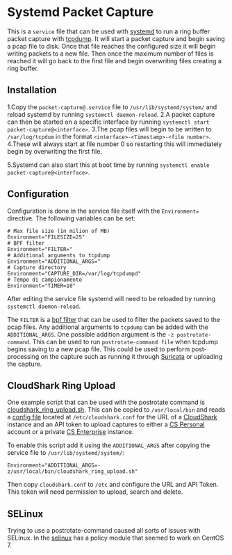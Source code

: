 # Systemd Packet Capture

This is a `service` file that can be used with
[systemd](https://www.freedesktop.org/wiki/Software/systemd/)
to run a ring buffer packet capture with [tcpdump](http://www.tcpdump.org/). It
will start a packet capture and begin saving a pcap file to disk. Once that file
reaches the configured size it will begin writing packets to a new file. Then
once the maximum number of files is reached it will go back to the first file
and begin overwriting files creating a ring buffer.

## Installation

1.Copy the `packet-capture@.service` file to `/usr/lib/systemd/system/` and reload
systemd by running `systemctl daemon-reload`.
2.A packet capture can then be started on a specific interface by running `systemctl start packet-capture@<interface>`.
3.The pcap files will begin to be written to `/var/log/tcpdum` in the format `<interface>-<Timestamp>-<file number>`.
4.These will always start at file number 0 so restarting this will immediately begin by overwriting
the first file.

5.Systemd can also start this at boot time by running `systemctl enable packet-capture@<interface>`.

## Configuration

Configuration is done in the service file itself with the `Environment=`
directive. The following variables can be set:

```
# Max file size (in milion of MB)
Environment="FILESIZE=25"
# BPF filter
Environment="FILTER="
# Additional arguments to tcpdump
Environment="ADDITIONAL_ARGS="
# Capture directory
Environment="CAPTURE_DIR=/var/log/tcpdumpd"
# Tempo di campionamento
Environment="TIMER=10"
```

After editing the service file systemd will need to be reloaded by running
`systemctl daemon-reload`.

The `FILTER` is a [bpf filter](http://biot.com/capstats/bpf.html) that can be
used to filter the packets saved to the pcap files. Any additional arguments to
`tcpdump` can be added with the `ADDITIONAL_ARGS`. One possible addition
argument is the `-z postrotate-command`. This can be used to run
`postrotate-command file` when tcpdump begins saving to a new pcap file. This
could be used to perform post-processing on the capture such as running it
through [Suricata](https://suricata-ids.org/) or uploading the capture.

## CloudShark Ring Upload

One example script that can be used with the postrotate command is
[cloudshark_ring_upload.sh](/cloudshark_ring_upload.sh). This can be copied to
`/usr/local/bin` and reads a [config file](/cloudshark.conf) located at
`/etc/cloudshark.conf` for the URL of a [CloudShark](https://cloudshark.io/) instance
and an API token to upload captures to either a
[CS Personal](https://cloudshark.io/products/personal/) account or a private 
[CS Enterprise](https://cloudshark.io/products/enterprise/) instance.

To enable this script add it using the `ADDITIONAL_ARGS` after copying the
service file to `/usr/lib/systemd/system/`:

```
Environment="ADDITIONAL_ARGS=-z/usr/local/bin/cloudshark_ring_upload.sh"
```

Then copy `cloudshark.conf` to `/etc` and configure the URL and API Token. This
token will need permission to upload, search and delete.

## SELinux

Trying to use a postrotate-command caused all sorts of issues with SELinux. In
the [selinux](/selinux) has a policy module that seemed to work on CentOS 7.
